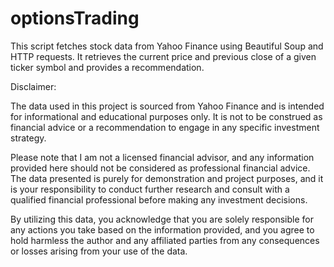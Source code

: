 # optionsTrading
This script fetches stock data from Yahoo Finance using Beautiful Soup and HTTP requests. It retrieves the current price and previous close of a given ticker symbol and provides a recommendation.

Disclaimer:

The data used in this project is sourced from Yahoo Finance and is intended for informational and educational purposes only. It is not to be construed as financial advice or a recommendation to engage in any specific investment strategy.

Please note that I am not a licensed financial advisor, and any information provided here should not be considered as professional financial advice. The data presented is purely for demonstration and project purposes, and it is your responsibility to conduct further research and consult with a qualified financial professional before making any investment decisions.

By utilizing this data, you acknowledge that you are solely responsible for any actions you take based on the information provided, and you agree to hold harmless the author and any affiliated parties from any consequences or losses arising from your use of the data.
